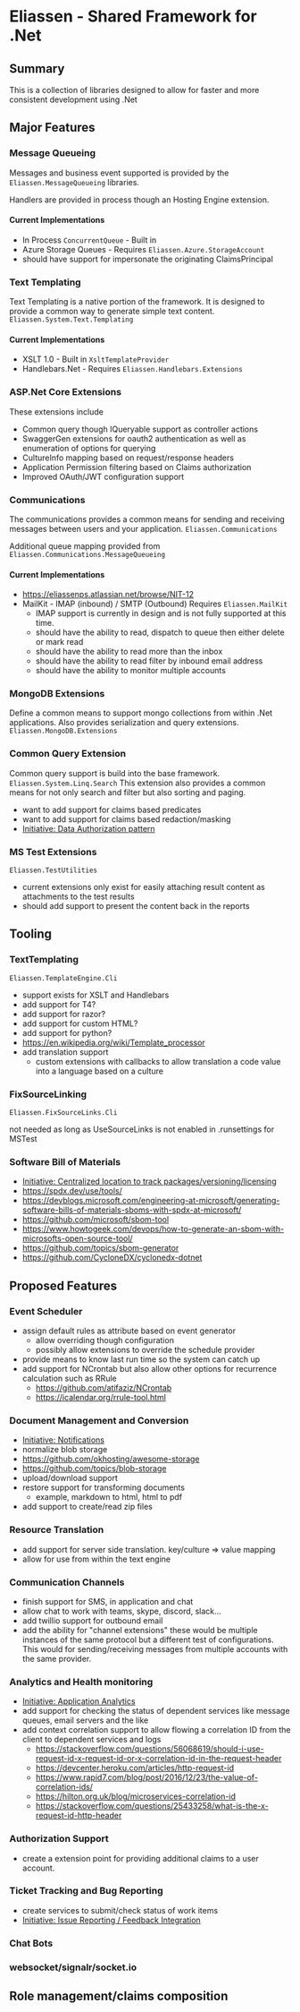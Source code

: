 # Eliassen - Shared Framework for .Net

## Summary

This is a collection of libraries designed to allow for faster and more consistent development using .Net 

## Major Features

### Message Queueing

Messages and business event supported is provided by the `Eliassen.MessageQueueing` libraries.  

Handlers are provided in process though an Hosting Engine extension.

#### Current Implementations

* In Process `ConcurrentQueue` - Built in
* Azure Storage Queues - Requires `Eliassen.Azure.StorageAccount`
* should have support for impersonate the originating ClaimsPrincipal

### Text Templating

Text Templating is a native portion of the framework.  It is designed to provide a common way to 
generate simple text content. `Eliassen.System.Text.Templating`

#### Current Implementations

* XSLT 1.0 - Built in `XsltTemplateProvider`
* Handlebars.Net - Requires `Eliassen.Handlebars.Extensions`

### ASP.Net Core Extensions

These extensions include

* Common query though IQueryable<T> support as controller actions
* SwaggerGen extensions for oauth2 authentication as well as enumeration of options for querying 
* CultureInfo mapping based on request/response headers
* Application Permission filtering based on Claims authorization
* Improved OAuth/JWT configuration support

### Communications 

The communications provides a common means for sending and receiving messages between users 
and your application. `Eliassen.Communications`

Additional queue mapping provided from `Eliassen.Communications.MessageQueueing`

#### Current Implementations

* https://eliassenps.atlassian.net/browse/NIT-12
* MailKit - IMAP (inbound) / SMTP (Outbound)  Requires `Eliassen.MailKit`
  * IMAP support is currently in design and is not fully supported at this time.
  * should have the ability to read, dispatch to queue then either delete or mark read
  * should have the ability to read more than the inbox
  * should have the ability to read filter by inbound email address
  * should have the ability to monitor multiple accounts

### MongoDB Extensions

Define a common means to support mongo collections from within .Net applications.  Also provides 
serialization and query extensions. `Eliassen.MongoDB.Extensions`

### Common Query Extension

Common query support is build into the base framework.  `Eliassen.System.Linq.Search`  This
extension also provides a common means for not only search and filter but also sorting and paging.

* want to add support for claims based predicates
* want to add support for claims based redaction/masking
* [Initiative: Data Authorization pattern](https://eliassenps.atlassian.net/browse/NIT-26)

### MS Test Extensions

`Eliassen.TestUtilities`

* current extensions only exist for easily attaching result content as attachments to the test results
* should add support to present the content back in the reports

## Tooling

### TextTemplating

`Eliassen.TemplateEngine.Cli`

* support exists for XSLT and Handlebars
* add support for T4?
* add support for razor?
* add support for custom HTML?
* add support for python?
* https://en.wikipedia.org/wiki/Template_processor
* add translation support
  * custom extensions with callbacks to allow translation a code value into a language based on a culture

### FixSourceLinking

`Eliassen.FixSourceLinks.Cli`

not needed as long as UseSourceLinks is not enabled in .runsettings for MSTest

### Software Bill of Materials

* [Initiative: Centralized location to track packages/versioning/licensing](https://eliassenps.atlassian.net/browse/NIT-25)
* https://spdx.dev/use/tools/
* https://devblogs.microsoft.com/engineering-at-microsoft/generating-software-bills-of-materials-sboms-with-spdx-at-microsoft/
* https://github.com/microsoft/sbom-tool
* https://www.howtogeek.com/devops/how-to-generate-an-sbom-with-microsofts-open-source-tool/
* https://github.com/topics/sbom-generator
* https://github.com/CycloneDX/cyclonedx-dotnet

## Proposed Features

### Event Scheduler

* assign default rules as attribute based on event generator
  * allow overriding though configuration
  * possibly allow extensions to override the schedule provider
* provide means to know last run time so the system can catch up
* add support for NCrontab but also allow other options for recurrence calculation such as RRule
  * https://github.com/atifaziz/NCrontab
  * https://icalendar.org/rrule-tool.html

### Document Management and Conversion

* [Initiative: Notifications](https://eliassenps.atlassian.net/browse/NIT-17)
* normalize blob storage
* https://github.com/okhosting/awesome-storage
* https://github.com/topics/blob-storage
* upload/download support
* restore support for transforming documents 
  * example, markdown to html, html to pdf
* add support to create/read zip files

### Resource Translation

* add support for server side translation.  key/culture => value mapping
* allow for use from within the text engine

### Communication Channels

* finish support for SMS, in application and chat
* allow chat to work with teams, skype, discord, slack...
* add twillio support for outbound email
* add the ability for "channel extensions" these would be multiple instances of the same protocol 
  but a different test of configurations.  This would for sending/receiving messages from multiple
  accounts with the same provider.

### Analytics and Health monitoring

* [Initiative: Application Analytics](https://eliassenps.atlassian.net/browse/NIT-19)
* add support for checking the status of dependent services like message queues, email servers and the like
* add context correlation support to allow flowing a correlation ID from the client to dependent services and logs
  * https://stackoverflow.com/questions/56068619/should-i-use-request-id-x-request-id-or-x-correlation-id-in-the-request-header
  * https://devcenter.heroku.com/articles/http-request-id
  * https://www.rapid7.com/blog/post/2016/12/23/the-value-of-correlation-ids/
  * https://hilton.org.uk/blog/microservices-correlation-id
  * https://stackoverflow.com/questions/25433258/what-is-the-x-request-id-http-header

### Authorization Support

* create a extension point for providing additional claims to a user account.

### Ticket Tracking and Bug Reporting

* create services to submit/check status of work items
* [Initiative: Issue Reporting / Feedback Integration](https://eliassenps.atlassian.net/browse/NIT-13)

### Chat Bots

### websocket/signalr/socket.io

## Role management/claims composition